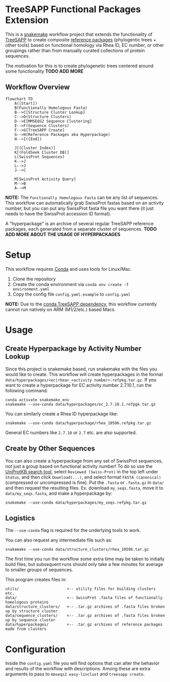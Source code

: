 # TreeSAPP Functional Packages Extension

This is a [snakemake](https://snakemake.github.io/) workflow project that extends the functionality of
[TreeSAPP](https://github.com/hallamlab/TreeSAPP) to create composite [reference packages](https://github.com/hallamlab/TreeSAPP/wiki/Building-reference-packages-with-TreeSAPP#step-2-creating-the-reference-package)
(phylogentic trees + other tools) based on functional homology via Rhea ID, EC number, or other groupings rather than from manually
curated collections of protein sequences.

The motivation for this is to create phylogenetic trees centered around some functionality **TODO ADD MORE**

## Workflow Overview

```mermaid
flowchart TD
    A([Start])
    B(Functionally Homologous Fasta)
    B-->C[Structure Cluster Lookup]
    C-->D(Structure Clusters)
    D-->E[MMSEQS2 Sequence Clustering]
    E-->F(Sequence Clusters)
    F-->G[TreeSAPP Create]
    G-->H(Reference Packages aka Hyperpackage)
    H-->I([End])
    
    J[(Cluster Index)]
    K[(FoldSeek Cluster DB)]
    L(SwissProt Sequences)
    K-->J
    L-->J
    J-->C
    
    M[SwissProt Activity Query]
    M-->B
    A-->M
```

**NOTE:** The `Functionally Homologous Fasta` can be any list of sequences. This workflow can automatically grab SwissProt
fastas based on an activity number, but you can put any SwissProt fasta file you want there (it just needs to have the
SwissProt accession ID format).

A "hyperpackage" is an archive of several regular TreeSAPP reference packages, each generated from a separate cluster of sequences. **TODO ADD MORE ABOUT THE USAGE OF HYPERPACKAGES**

# Setup

This workflow requires [Conda](https://www.anaconda.com/docs/getting-started/miniconda/install) and uses tools for Linux/Mac.

1. Clone the repository
2. Create the conda environment via `conda env create -f environment.yaml`
3. Copy the config file `config.yaml.example` to `config.yaml`

**NOTE:** Due to the [conda TreeSAPP dependency](https://anaconda.org/bioconda/treesapp), this workflow currently cannot run natively on ARM (M1/2/etc.) based Macs.

# Usage

## Create Hyperpackage by Activity Number Lookup

Since this project is snakemake based, run snakemake with the files you would like to create. This workflow will create
hyperpackages in the format `data/hyperpackages/<ec|rhea>_<activity number>.refpkg.tar.gz`. If you want to create a
hyperpackage for EC activity number 2.7.10.1, run the following command:

```shell
conda activate snakemake_env
snakemake --use-conda data/hyperpackages/ec_2.7.10.1.refpgk.tar.gz
```

You can similarly create a Rhea ID hyperpackage like:

```shell
snakemake --use-conda data/hyperpackage/rhea_10596.refpkg.tar.gz
```

General EC numbers like `2.7.10` or `2.7` etc. are also supported.

## Create by Other Sequences

You can also create a hyperpackage from any set of SwissProt sequences, not just a group based on functional activity number!
To do so use the [UniProtKB search tool](https://www.uniprot.org/), select `Reviewed (Swiss-Prot)` in the top left under
`Status`, and then click `Download(...)`, and select format `FASTA (canonical)` (compressed or uncompressed is fine). Put
the `.fasta` or `.fasta.gz` in `data/` and then request the resulting files. Ex. download `my_seqs.fasta`, move it to
`data/my_seqs.fasta`, and make a hyperpackage by:

```shell
snakemake --use-conda data/hyperpackages/my_seqs.refpkg.tar.gz
```

## Logistics

The `--use-conda` flag is required for the underlying tools to work.

You can also request any intermediate file such as:

```shell
snakemake --use-conda data/structure_clusters/rhea_10596.tar.gz
```

The first time you run the workflow some extra time may be taken to initially build files, but subsequent runs should
only take a few minutes for average to smaller groups of sequences.

This program creates files in:

```
utils/                     <-- utility files for building clusters etc.
data/                      <-- SwissProt .fasta files of functionally homologous proteins
data/structure_clusters/   <-- .tar.gz archives of .fasta files broken up by structure cluster
data/sequence_clusters/    <-- .tar.gz archives of .fasta files broken up by sequence cluster
data/hyperpackages/        <-- .tar.gz archives of reference packages made from clusters
```

# Configuration

Inside the `config.yaml` file you will find options that can alter the behavior and results of the workflow with descriptions.
Among these are extra arguments to pass to `mmseqs2 easy-linclust` and `treesapp create`.

